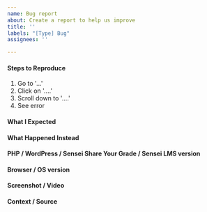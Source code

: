 ```yaml
---
name: Bug report
about: Create a report to help us improve
title: ''
labels: "[Type] Bug"
assignees: ''

---
```


<!-- Thanks for contributing to Sensei Share Your Grade! Pick a clear title ("Lesson: Show complexity in individual lessons") and proceed. -->

#### Steps to Reproduce
1. Go to '...'
2. Click on '....'
3. Scroll down to '....'
4. See error

#### What I Expected


#### What Happened Instead


#### PHP / WordPress / Sensei Share Your Grade / Sensei LMS version


#### Browser / OS version


#### Screenshot / Video


#### Context / Source
<!-- Optional: share your unique context to help us understand your perspective. -->



<!--
PLEASE NOTE
- These comments won't show up when you submit the issue.
- Everything is optional, but try to add as many details as possible.

Helpful tips for screenshots:
https://en.support.wordpress.com/make-a-screenshot/
-->
